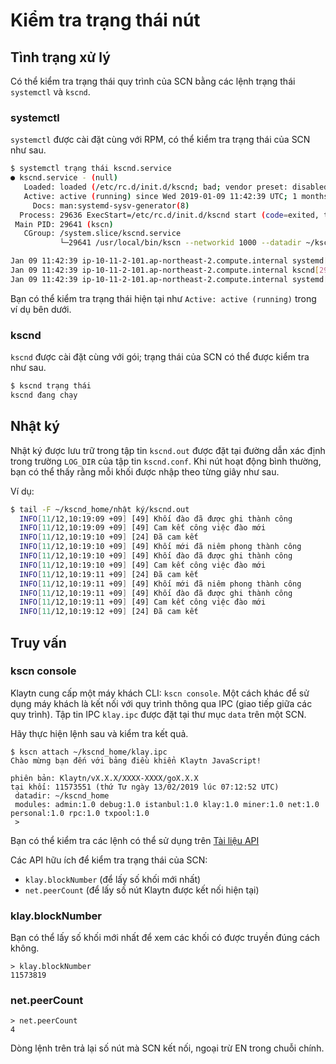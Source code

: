 # Kiểm tra trạng thái nút <a id="checking-node-status"></a>

## Tình trạng xử lý <a id="process-status"></a>

Có thể kiểm tra trạng thái quy trình của SCN bằng các lệnh trạng thái `systemctl` và `kscnd`.

### systemctl <a id="systemctl"></a>

`systemctl` được cài đặt cùng với RPM, có thể kiểm tra trạng thái của SCN như sau.

```bash
$ systemctl trạng thái kscnd.service
● kscnd.service - (null)
   Loaded: loaded (/etc/rc.d/init.d/kscnd; bad; vendor preset: disabled)
   Active: active (running) since Wed 2019-01-09 11:42:39 UTC; 1 months 4 days ago
     Docs: man:systemd-sysv-generator(8)
  Process: 29636 ExecStart=/etc/rc.d/init.d/kscnd start (code=exited, trạng thái=0/SUCCESS)
 Main PID: 29641 (kscn)
   CGroup: /system.slice/kscnd.service
           └─29641 /usr/local/bin/kscn --networkid 1000 --datadir ~/kscnd_home --port 32323 --srvtype fasthttp --metrics --prometheus --verbosity 3 --txpool.global...

Jan 09 11:42:39 ip-10-11-2-101.ap-northeast-2.compute.internal systemd[1]: Starting (null)...
Jan 09 11:42:39 ip-10-11-2-101.ap-northeast-2.compute.internal kscnd[29636]: Starting kscnd: [  OK  ]
Jan 09 11:42:39 ip-10-11-2-101.ap-northeast-2.compute.internal systemd[1]: Started (null).
```

Bạn có thể kiểm tra trạng thái hiện tại như `Active: active (running)` trong ví dụ bên dưới.

### kscnd <a id="kscnd"></a>

`kscnd` được cài đặt cùng với gói; trạng thái của SCN có thể được kiểm tra như sau.

```bash
$ kscnd trạng thái
kscnd đang chạy
```

## Nhật ký <a id="logs"></a>

Nhật ký được lưu trữ trong tập tin `kscnd.out` được đặt tại đường dẫn xác định trong trường `LOG_DIR` của tập tin `kscnd.conf`. Khi nút hoạt động bình thường, bạn có thể thấy rằng mỗi khối được nhập theo từng giây như sau.

Ví dụ:

```bash
$ tail -F ~/kscnd_home/nhật ký/kscnd.out
  INFO[11/12,10:19:09 +09] [49] Khối đào đã được ghi thành công            num=11 hash=03da06…f194b0 txs=0
  INFO[11/12,10:19:09 +09] [49] Cam kết công việc đào mới                    number=12 txs=0 elapsed=236.972µs
  INFO[11/12,10:19:10 +09] [24] Đã cam kết                                 number=12 hash=470aca…be4fdf address=0xf8690562c0839C44B17AF421F7AaaA9F12dCc62b
  INFO[11/12,10:19:10 +09] [49] Khối mới đã niêm phong thành công             number=12 hash=470aca…be4fdf
  INFO[11/12,10:19:10 +09] [49] Khối đào đã được ghi thành công            num=12 hash=470aca…be4fdf txs=0
  INFO[11/12,10:19:10 +09] [49] Cam kết công việc đào mới                    number=13 txs=0 elapsed=198.221µs
  INFO[11/12,10:19:11 +09] [24] Đã cam kết                                 number=13 hash=95e4a3…14e50f address=0xf8690562c0839C44B17AF421F7AaaA9F12dCc62b
  INFO[11/12,10:19:11 +09] [49] Khối mới đã niêm phong thành công             number=13 hash=95e4a3…14e50f
  INFO[11/12,10:19:11 +09] [49] Khối đào đã được ghi thành công            num=13 hash=95e4a3…14e50f txs=0
  INFO[11/12,10:19:11 +09] [49] Cam kết công việc đào mới                    number=14 txs=0 elapsed=220.004µs
  INFO[11/12,10:19:12 +09] [24] Đã cam kết                                 number=14 hash=dcd2bc…b2aec0 address=0xf8690562c0839C44B17AF421F7AaaA9F12dCc62b
```

## Truy vấn <a id="queries"></a>

### kscn console <a id="kscn-console"></a>

Klaytn cung cấp một máy khách CLI: `kscn console`. Một cách khác để sử dụng máy khách là kết nối với quy trình thông qua IPC (giao tiếp giữa các quy trình). Tập tin IPC `klay.ipc` được đặt tại thư mục `data` trên một SCN.

Hãy thực hiện lệnh sau và kiểm tra kết quả.

```text
$ kscn attach ~/kscnd_home/klay.ipc
Chào mừng bạn đến với bảng điều khiển Klaytn JavaScript!

phiên bản: Klaytn/vX.X.X/XXXX-XXXX/goX.X.X
tại khối: 11573551 (thứ Tư ngày 13/02/2019 lúc 07:12:52 UTC)
 datadir: ~/kscnd_home
 modules: admin:1.0 debug:1.0 istanbul:1.0 klay:1.0 miner:1.0 net:1.0 personal:1.0 rpc:1.0 txpool:1.0
 >
```

Bạn có thể kiểm tra các lệnh có thể sử dụng trên [Tài liệu API](../../../../../dapp/json-rpc/README.md)

Các API hữu ích để kiểm tra trạng thái của SCN:

* `klay.blockNumber` (để lấy số khối mới nhất)
* `net.peerCount` (để lấy số nút Klaytn được kết nối hiện tại)

### klay.blockNumber <a id="klay-blocknumber"></a>

Bạn có thể lấy số khối mới nhất để xem các khối có được truyền đúng cách không.

```text
> klay.blockNumber
11573819
```

### net.peerCount <a id="net-peercount"></a>

```text
> net.peerCount
4
```

Dòng lệnh trên trả lại số nút mà SCN kết nối, ngoại trừ EN trong chuỗi chính.


